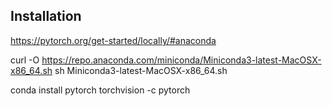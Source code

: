 ## Installation

https://pytorch.org/get-started/locally/#anaconda


curl -O https://repo.anaconda.com/miniconda/Miniconda3-latest-MacOSX-x86_64.sh
sh Miniconda3-latest-MacOSX-x86_64.sh

conda install pytorch torchvision -c pytorch